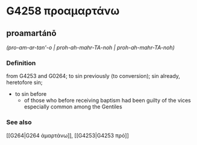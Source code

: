 # G4258 προαμαρτάνω

## proamartánō

_(pro-am-ar-tan'-o | proh-ah-mahr-TA-noh | proh-ah-mahr-TA-noh)_

### Definition

from G4253 and G0264; to sin previously (to conversion); sin already, heretofore sin; 

- to sin before
  - of those who before receiving baptism had been guilty of the vices especially common among the Gentiles

### See also

[[G264|G264 ἁμαρτάνω]], [[G4253|G4253 πρό]]
